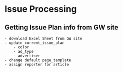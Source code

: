 # Issue Processing

## Getting Issue Plan info from GW site
    - download Excel Sheet from GW site
    - update current_issue_plan
        - color
        - ad_type
        - advertiser
    - change default page_template
    - assign reporter for article